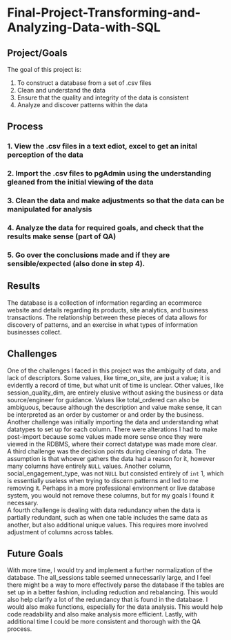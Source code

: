 # Final-Project-Transforming-and-Analyzing-Data-with-SQL

## Project/Goals
The goal of this project is:
1. To construct a database from a set of .csv files
2. Clean and understand the data
3. Ensure that the quality and integrity of the data is consistent
4. Analyze and discover patterns within the data

## Process
### 1. View the .csv files in a text ediot, excel to get an inital perception of the data
### 2. Import the .csv files to pgAdmin using the understanding gleaned from the initial viewing of the data
### 3. Clean the data and make adjustments so that the data can be manipulated for analysis
### 4. Analyze the data for required goals, and check that the results make sense (part of QA)
### 5. Go over the conclusions made and if they are sensible/expected (also done in step 4).

## Results
The database is a collection of information regarding an ecommerce website and details regarding its products, site analytics, and business transactions. The relationship between these pieces of data allows for discovery of patterns, and an exercise in what types of information businesses collect.

## Challenges 
One of the challenges I faced in this project was the ambiguity of data, and lack of descriptors. Some values, like time_on_site, are just a value; it is evidently a record of time, but what unit of time is unclear. Other values, like session_quality_dim, are entirely elusive without asking the business or data source/engineer for guidance. Values like total_ordered can also be ambiguous, because although the description and value make sense, it can be interpreted as an order by customer or and order by the business.\
Another challenge was initially importing the data and understanding what datatypes to set up for each column. There were alterations I had to make post-import because some values made more sense once they were viewed in the RDBMS, where their correct datatype was made more clear.\
A third challenge was the decision points during cleaning of data. The assumption is that whoever gathers the data had a reason for it, however many columns have entirely `NULL` values. Another column, social_engagement_type, was not `NULL` but consisted entirely of `int` 1, which is essentially useless when trying to discern patterns and led to me removing it. Perhaps in a more professional environment or live database system, you would not remove these columns, but for my goals I found it necessary.\
A fourth challenge is dealing with data redundancy when the data is partially redundant, such as when one table includes the same data as another, but also additional unique values. This requires more involved adjustment of columns across tables.

## Future Goals
With more time, I would try and implement a further normalization of the database. The all_sessions table seemed unnecessarily large, and I feel there might be a way to more effectively parse the database if the tables are set up in a better fashion, including reduction and rebalancing. This would also help clarify a lot of the redundancy that is found in the database. I would also make functions, especially for the data analysis. This would help code readability and also make analysis more efficient. Lastly, with additional time I could be more consistent and thorough with the QA process.
